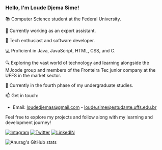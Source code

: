 ### Hello, I'm Loude Djema Sime!

📚 Computer Science student at the Federal University.

👔 Currently working as an export assistant.

🚀 Tech enthusiast and software developer.

💻 Proficient in Java, JavaScript, HTML, CSS, and C.

🔍 Exploring the vast world of technology and learning alongside the MJcode group and members of the Fronteira Tec junior company at the UFFS in the market sector.

📖 Currently in the fourth phase of my undergraduate studies.

📫 Get in touch:

- Email: loudedjemas@gmail.com  - loude.sime@estudante.uffs.edu.br


Feel free to explore my projects and follow along with my learning and development journey!



[![Intagram](https://img.shields.io/badge/Instagram-E4405F?style=for-the-badge&logo=instagram&logoColor=white)](https://www.instagram.com/djemalee_)
[![Twitter](https://img.shields.io/badge/Twitter-1DA1F2?style=for-the-badge&logo=twitter&logoColor=white)](https://twitter.com/Djema50852883)
[![LinkedIN](https://img.shields.io/badge/LinkedIn-0077B5?style=for-the-badge&logo=linkedin&logoColor=white)](https://www.linkedin.com/in/loude-djema-sime-a41135207/)

![Anurag's GitHub stats](https://github-readme-stats.vercel.app/api?username=loudedje&show_icons=true&theme=dracula)






